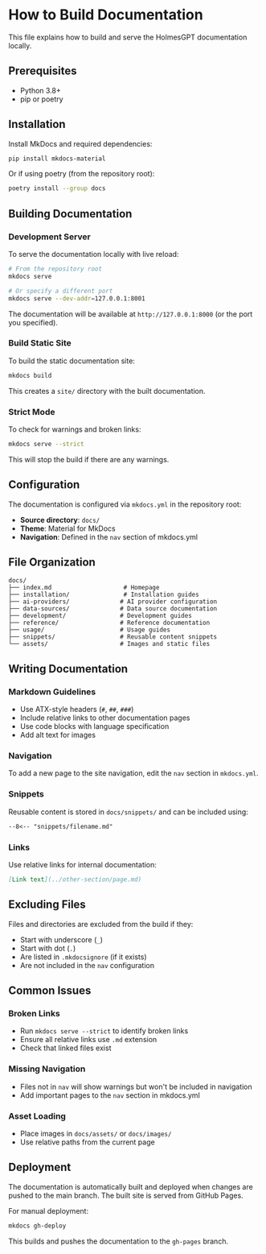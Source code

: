 # How to Build Documentation

This file explains how to build and serve the HolmesGPT documentation locally.

## Prerequisites

- Python 3.8+
- pip or poetry

## Installation

Install MkDocs and required dependencies:

```bash
pip install mkdocs-material
```

Or if using poetry (from the repository root):

```bash
poetry install --group docs
```

## Building Documentation

### Development Server

To serve the documentation locally with live reload:

```bash
# From the repository root
mkdocs serve

# Or specify a different port
mkdocs serve --dev-addr=127.0.0.1:8001
```

The documentation will be available at `http://127.0.0.1:8000` (or the port you specified).

### Build Static Site

To build the static documentation site:

```bash
mkdocs build
```

This creates a `site/` directory with the built documentation.

### Strict Mode

To check for warnings and broken links:

```bash
mkdocs serve --strict
```

This will stop the build if there are any warnings.

## Configuration

The documentation is configured via `mkdocs.yml` in the repository root:

- **Source directory**: `docs/`
- **Theme**: Material for MkDocs
- **Navigation**: Defined in the `nav` section of mkdocs.yml

## File Organization

```
docs/
├── index.md                    # Homepage
├── installation/               # Installation guides
├── ai-providers/              # AI provider configuration
├── data-sources/              # Data source documentation
├── development/               # Development guides
├── reference/                 # Reference documentation
├── usage/                     # Usage guides
├── snippets/                  # Reusable content snippets
└── assets/                    # Images and static files
```

## Writing Documentation

### Markdown Guidelines

- Use ATX-style headers (`#`, `##`, `###`)
- Include relative links to other documentation pages
- Use code blocks with language specification
- Add alt text for images

### Navigation

To add a new page to the site navigation, edit the `nav` section in `mkdocs.yml`.

### Snippets

Reusable content is stored in `docs/snippets/` and can be included using:

```markdown
--8<-- "snippets/filename.md"
```

### Links

Use relative links for internal documentation:

```markdown
[Link text](../other-section/page.md)
```

## Excluding Files

Files and directories are excluded from the build if they:

- Start with underscore (`_`)
- Start with dot (`.`)
- Are listed in `.mkdocsignore` (if it exists)
- Are not included in the `nav` configuration

## Common Issues

### Broken Links
- Run `mkdocs serve --strict` to identify broken links
- Ensure all relative links use `.md` extension
- Check that linked files exist

### Missing Navigation
- Files not in `nav` will show warnings but won't be included in navigation
- Add important pages to the `nav` section in mkdocs.yml

### Asset Loading
- Place images in `docs/assets/` or `docs/images/`
- Use relative paths from the current page

## Deployment

The documentation is automatically built and deployed when changes are pushed to the main branch. The built site is served from GitHub Pages.

For manual deployment:

```bash
mkdocs gh-deploy
```

This builds and pushes the documentation to the `gh-pages` branch.
